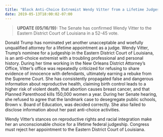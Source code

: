 ```yaml
---
title: "Block Anti-Choice Extremist Wendy Vitter from a Lifetime Judgeship - Confirmed"
date: 2019-05-13T18:00:02-07:00
---
```

>**UPDATE (05/16/19):** The Senate has confirmed Wendy Vitter to the Eastern District Court of Louisiana in a 52-45 vote.

Donald Trump has nominated yet another unacceptable and woefully unqualified attorney for a lifetime appointment as a judge. Wendy Vitter, Trump’s nominee for a judgeship in the Eastern District Court of Louisiana, is an anti-choice extremist with a troubling professional and personal history. During her time working in the New Orleans District Attorney’s Office, Vitter’s office was repeatedly criticized for refusing to share evidence of innocence with defendants, ultimately earning a rebuke from the Supreme Court. She has consistently propagated false and dangerous information about reproductive health, claiming birth control leads to a higher risk of violent death, that abortion causes breast cancer, and that Planned Parenthood kills 150,000 women a year. During her Senate hearing, she refused to agree that the landmark case to desegregate public schools, Brown v. Board of Education, was decided correctly. She also failed to disclose information about her past anti-choice activities. 

Wendy Vitter’s stances on reproductive rights and racial integration make her an unconscionable choice for a lifetime federal judgeship. Congress must reject her appointment to the Eastern District Court of Louisiana. 
